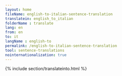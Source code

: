 ```yaml
---
layout: home
fileName: english-to-italian-sentence-translation
translatein: english_to_italian
folderName : translate
lang: en
from: en
to: it
langName : english-to
permalink: /english-to-italian-sentence-translation
tool: sentence-translations
nointernationalization: true
---
```

{% include section/translateinto.html %}
